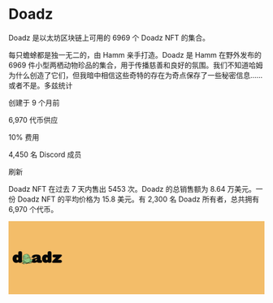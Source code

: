 # Doadz

Doadz 是以太坊区块链上可用的 6969 个 Doadz NFT 的集合。

每只蟾蜍都是独一无二的，由 Hamm 亲手打造。Doadz 是 Hamm 在野外发布的 6969 件小型两栖动物珍品的集合，用于传播慈善和良好的氛围。我们不知道哈姆为什么创造了它们，但我暗中相信这些奇特的存在为奇点保存了一些秘密信息……或者不是。多兹统计

创建于 9 个月前

6,970 代币供应

10% 费用

4,450 名 Discord 成员

刷新

Doadz NFT 在过去 7 天内售出 5453 次。Doadz 的总销售额为 8.64 万美元。一份 Doadz NFT 的平均价格为 15.8 美元。有 2,300 名 Doadz 所有者，总共拥有 6,970 个代币。

![NFT](unnamed.png)
